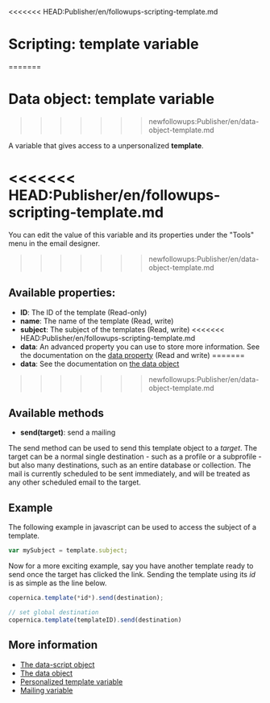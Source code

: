 <<<<<<< HEAD:Publisher/en/followups-scripting-template.md
# Scripting: template variable
=======
# Data object: template variable
>>>>>>> newfollowups:Publisher/en/data-object-template.md

A variable that gives access to a unpersonalized **template**. 

<<<<<<< HEAD:Publisher/en/followups-scripting-template.md
=======
You can edit the value of this variable and its properties under the "Tools" menu in 
the email designer.

>>>>>>> newfollowups:Publisher/en/data-object-template.md
## Available properties:

* **ID**: The ID of the template (Read-only)
* **name**: The name of the template (Read, write)
* **subject**: The subject of the templates (Read, write)
<<<<<<< HEAD:Publisher/en/followups-scripting-template.md
* **data**: An advanced property you can use to store more information. See 
the documentation on the [data property](./followups-scripting-data) (Read and write)
=======
* **data**: See the documentation on [the data object](./data-object-data)
>>>>>>> newfollowups:Publisher/en/data-object-template.md

## Available methods

* **send(target)**:     send a mailing

The send method can be used to send this template object to a *target*. The target can
be a normal single destination - such as a profile or a subprofile - but also many destinations, 
such as an entire database or collection. The mail is currently scheduled to be sent immediately,
and will be treated as any other scheduled email to the target.

## Example

The following example in javascript can be used to access the subject of a template.

```javascript
var mySubject = template.subject;
```

Now for a more exciting example, say you have another template ready to send once the target has clicked the link. 
Sending the template using its *id* is as simple as the line below.

```javascript
copernica.template(*id*).send(destination);

// set global destination
copernica.template(templateID).send(destination)
```

## More information

* [The data-script object](./data-object-scripting)
* [The data object](./data-object-data)
* [Personalized template variable](./data-object-message)
* [Mailing variable](./data-object-mailing)
